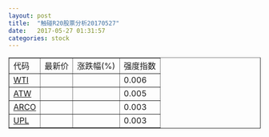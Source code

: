 ```yaml
---
layout: post
title:  "触碰R20股票分析20170527"
date:   2017-05-27 01:31:57
categories: stock
---
```

<script type="text/javascript">
var stockList = []
stockList.push('gb_wti');
stockList.push('gb_atw');
stockList.push('gb_arco');
stockList.push('gb_upl');
</script>

<table border="1">
 <tr>
 <td>代码</td>
  <td>最新价</td>
  <td>涨跌幅(%)</td>
 <td>强度指数</td>
</tr>
  <tr id="wti"><td><a href="http://stock.finance.sina.com.cn/usstock/quotes/WTI.html" target="_blank">WTI</a></td><td></td><td></td><td>0.006</td></tr>
  <tr id="atw"><td><a href="http://stock.finance.sina.com.cn/usstock/quotes/ATW.html" target="_blank">ATW</a></td><td></td><td></td><td>0.005</td></tr>
  <tr id="arco"><td><a href="http://stock.finance.sina.com.cn/usstock/quotes/ARCO.html" target="_blank">ARCO</a></td><td></td><td></td><td>0.003</td></tr>
  <tr id="upl"><td><a href="http://stock.finance.sina.com.cn/usstock/quotes/UPL.html" target="_blank">UPL</a></td><td></td><td></td><td>0.003</td></tr>
</table>
